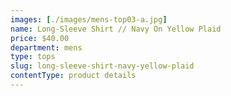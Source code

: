 ```yaml
---
images: [./images/mens-top03-a.jpg]
name: Long-Sleeve Shirt // Navy On Yellow Plaid
price: $40.00
department: mens
type: tops
slug: long-sleeve-shirt-navy-yellow-plaid
contentType: product details
---
```

